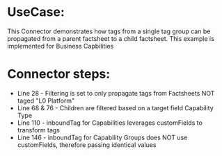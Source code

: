 # UseCase:

This Connector demonstrates how tags from a single tag group can be propagated from a parent factsheet to a child factsheet. 
This example is implemented for Business Capbilities

# Connector steps:


* Line 28 - Filtering is set to only propagate tags from Factsheets NOT taged "L0 Platform"
* Line 68 & 76 - Children are filtered based on a target field Capability Type
* Line 110 - inboundTag for Capabilities leverages customFields to transform tags
* Line 146 - inboundTag for Capability Groups does NOT use customFields, therefore passing identical values
